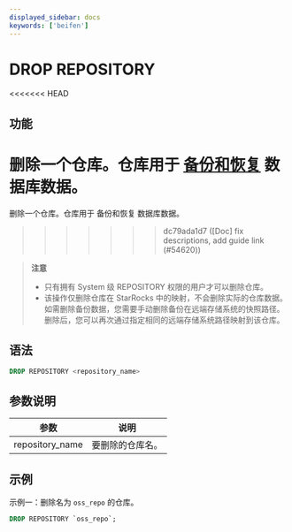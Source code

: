 ```yaml
---
displayed_sidebar: docs
keywords: ['beifen']
---
```


# DROP REPOSITORY

<<<<<<< HEAD
## 功能

删除一个仓库。仓库用于 [备份和恢复](../../../administration/management/Backup_and_restore.md) 数据库数据。
=======
删除一个仓库。仓库用于 备份和恢复 数据库数据。
>>>>>>> dc79ada1d7 ([Doc] fix descriptions, add guide link (#54620))

> **注意**
>
> - 只有拥有 System 级 REPOSITORY 权限的用户才可以删除仓库。
> - 该操作仅删除仓库在 StarRocks 中的映射，不会删除实际的仓库数据。如需删除备份数据，您需要手动删除备份在远端存储系统的快照路径。删除后，您可以再次通过指定相同的远端存储系统路径映射到该仓库。

## 语法

```SQL
DROP REPOSITORY <repository_name>
```

## 参数说明

| **参数**        | **说明**         |
| --------------- | ---------------- |
| repository_name | 要删除的仓库名。 |

## 示例

示例一：删除名为 `oss_repo` 的仓库。

```SQL
DROP REPOSITORY `oss_repo`;
```
